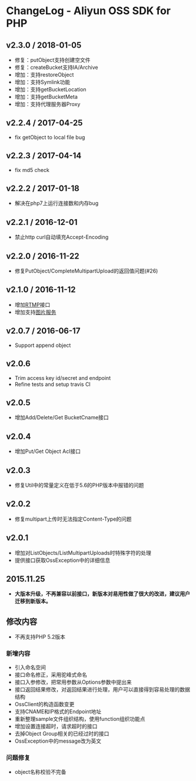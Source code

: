 # ChangeLog - Aliyun OSS SDK for PHP

## v2.3.0 / 2018-01-05

* 修复：putObject支持创建空文件
* 修复：createBucket支持IA/Archive
* 增加：支持restoreObject
* 增加：支持Symlink功能
* 增加：支持getBucketLocation
* 增加：支持getBucketMeta
* 增加：支持代理服务器Proxy

## v2.2.4 / 2017-04-25

* fix getObject to local file bug

## v2.2.3 / 2017-04-14

* fix md5 check

## v2.2.2 / 2017-01-18

* 解决在php7上运行连接数和内存bug

## v2.2.1 / 2016-12-01

* 禁止http curl自动填充Accept-Encoding

## v2.2.0 / 2016-11-22

* 修复PutObject/CompleteMultipartUpload的返回值问题(#26)

## v2.1.0 / 2016-11-12

* 增加[RTMP](https://help.aliyun.com/document_detail/44297.html)接口
* 增加支持[图片服务](https://help.aliyun.com/document_detail/44686.html)

## v2.0.7 / 2016-06-17

* Support append object

## v2.0.6

* Trim access key id/secret and endpoint
* Refine tests and setup travis CI

## v2.0.5

* 增加Add/Delete/Get BucketCname接口

## v2.0.4

* 增加Put/Get Object Acl接口

## v2.0.3

* 修复Util中的常量定义在低于5.6的PHP版本中报错的问题

## v2.0.2

* 修复multipart上传时无法指定Content-Type的问题

## v2.0.1

* 增加对ListObjects/ListMultipartUploads时特殊字符的处理
* 提供接口获取OssException中的详细信息


## 2015.11.25

* **大版本升级，不再兼容以前接口，新版本对易用性做了很大的改进，建议用户迁移到新版本。**

## 修改内容

* 不再支持PHP 5.2版本

### 新增内容

* 引入命名空间
* 接口命名修正，采用驼峰式命名
* 接口入参修改，把常用参数从Options参数中提出来
* 接口返回结果修改，对返回结果进行处理，用户可以直接得到容易处理的数据结构
* OssClient的构造函数变更
* 支持CNAME和IP格式的Endpoint地址
* 重新整理sample文件组织结构，使用function组织功能点
* 增加设置连接超时，请求超时的接口
* 去掉Object Group相关的已经过时的接口
* OssException中的message改为英文

### 问题修复

* object名称校验不完备
